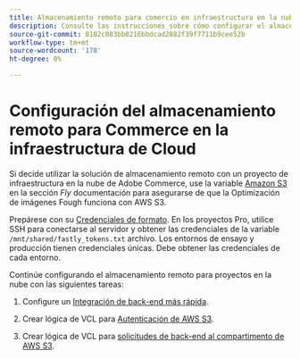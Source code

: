 ```yaml
---
title: Almacenamiento remoto para comercio en infraestructura en la nube
description: Consulte las instrucciones sobre cómo configurar el almacenamiento remoto para Adobe Commerce en la infraestructura de la nube.
source-git-commit: 8102c083bb0216bbdcad2882f39f7711b9cee52b
workflow-type: tm+mt
source-wordcount: '178'
ht-degree: 0%

---
```



# Configuración del almacenamiento remoto para Commerce en la infraestructura de Cloud

Si decide utilizar la solución de almacenamiento remoto con un proyecto de infraestructura en la nube de Adobe Commerce, use la variable [Amazon S3](https://docs.fastly.com/en/guides/amazon-s3) en la sección _Fly_ documentación para asegurarse de que la Optimización de imágenes Fough funciona con AWS S3.

Prepárese con su [Credenciales de formato](https://experienceleague.adobe.com/docs/commerce-cloud-service/user-guide/cdn/setup-fastly/fastly-configuration.html#get-fastly-credentials). En los proyectos Pro, utilice SSH para conectarse al servidor y obtener las credenciales de la variable `/mnt/shared/fastly_tokens.txt` archivo. Los entornos de ensayo y producción tienen credenciales únicas. Debe obtener las credenciales de cada entorno.

Continúe configurando el almacenamiento remoto para proyectos en la nube con las siguientes tareas:

1. Configure un [Integración de back-end más rápida](https://github.com/fastly/fastly-magento2/blob/master/Documentation/Guides/Edge-Modules/EDGE-MODULE-OTHER-CMS-INTEGRATION.md).

1. Crear lógica de VCL para [Autenticación de AWS S3](https://docs.fastly.com/en/guides/amazon-s3#using-an-amazon-s3-private-bucket).

1. Crear lógica de VCL para [solicitudes de back-end al compartimento de AWS S3](https://developer.fastly.com/reference/vcl/variables/backend-connection/req-backend/).
